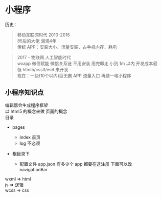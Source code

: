 # 小程序

历史：
> 移动互联网时代 2010-2016  
    85后的大佬 滴滴4年      
    传统 APP：安装大小、流量安装、占手机内存、耗电  

> 2017 - 物联网 人工智能时代    
    wxapp 微信赋能 微信关系链 不用安装 用完即走 小到 1m 以内 开发成本最低 html5/css3/es6 来开发   
    现在：一些(10个以内)巨无霸 APP 流量入口 再装一堆小程序

## 小程序知识点 

编辑器会生成程序框架    
以 html5 的概念来做 页面的概念  
目录    
- pages
    - index 首页
    - log 不必须

- 根目录下
    - 配置文件 
        app.json 有多少个 app 都要在这注册
        下面可以改 navigationBar         

wxml => html    
js => 逻辑  
wcss => css

